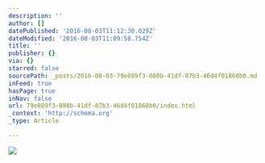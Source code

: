 ```yaml
---
description: ''
author: []
datePublished: '2016-08-03T11:12:30.029Z'
dateModified: '2016-08-03T11:09:58.754Z'
title: ''
publisher: {}
via: {}
starred: false
sourcePath: _posts/2016-08-03-79e089f3-080b-41df-87b3-46d4f01860b0.md
inFeed: true
hasPage: true
inNav: false
url: 79e089f3-080b-41df-87b3-46d4f01860b0/index.html
_context: 'http://schema.org'
_type: Article

---
```

![](https://the-grid-user-content.s3-us-west-2.amazonaws.com/2c4365b6-829c-4c8e-a234-01b99935ae42.jpg)